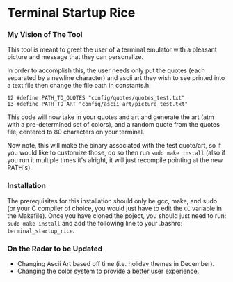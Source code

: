 # Terminal Startup Rice
### My Vision of The Tool
This tool is meant to greet the user of a terminal emulator with a pleasant picture and message that they can personalize.

In order to accomplish this, the user needs only put the quotes (each separated by a newline character) and ascii art they wish to see printed into a text file then change the file path in constants.h:
```
12 #define PATH_TO_QUOTES "config/quotes/quotes_test.txt"
13 #define PATH_TO_ART "config/ascii_art/picture_test.txt"
```
This code will now take in your quotes and art and generate the art (atm with a pre-determined set of colors), and a random quote from the quotes file, centered to 80 characters on your terminal.

Now note, this will make the binary associated with the test quote/art, so if you would like to customize those, do so then run `sudo make install` (also if you run it multiple times it's alright, it will just recompile pointing at the new PATH's).

### Installation
The prerequisites for this installation should only be gcc, make, and sudo (or your C compiler of choice, you would just have to edit the `CC` variable in the Makefile).  Once you have cloned the poject, you should just need to run: `sudo make install` and add the following line to your .bashrc: `terminal_startup_rice`.

### On the Radar to be Updated
- Changing Ascii Art based off time (i.e. holiday themes in December).
- Changing the color system to provide a better user experience.
